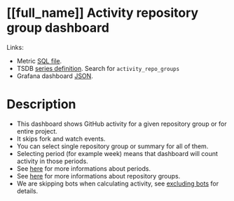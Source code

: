 <h1 id="dashboard-header">[[full_name]] Activity repository group dashboard</h1>
<p>Links:</p>
<ul>
<li>Metric <a href="https://github.com/cncf/devstats/blob/master/metrics/shared/activity_repo_groups.sql" target="_blank">SQL file</a>.</li>
<li>TSDB <a href="https://github.com/cncf/devstats/blob/master/metrics/shared/metrics.yaml" target="_blank">series definition</a>. Search for <code>activity_repo_groups</code></li>
<li>Grafana dashboard <a href="https://github.com/cncf/devstats/blob/master/grafana/dashboards/[[lower_name]]/activity-repository-groups.json" target="_blank">JSON</a>.</li>
</ul>
<h1 id="description">Description</h1>
<ul>
<li>This dashboard shows GitHub activity for a given repository group or for entire project.</li>
<li>It skips fork and watch events.</li>
<li>You can select single repository group or summary for all of them.</li>
<li>Selecting period (for example week) means that dashboard will count activity in those periods.</li>
<li>See <a href="https://github.com/cncf/devstats/blob/master/docs/periods.md" target="_blank">here</a> for more informations about periods.</li>
<li>See <a href="https://github.com/cncf/devstats/blob/master/docs/repository_groups.md" target="_blank">here</a> for more informations about repository groups.</li>
<li>We are skipping bots when calculating activity, see <a href="https://github.com/cncf/devstats/blob/master/docs/excluding_bots.md" target="_blank">excluding bots</a> for details.</li>
</ul>
